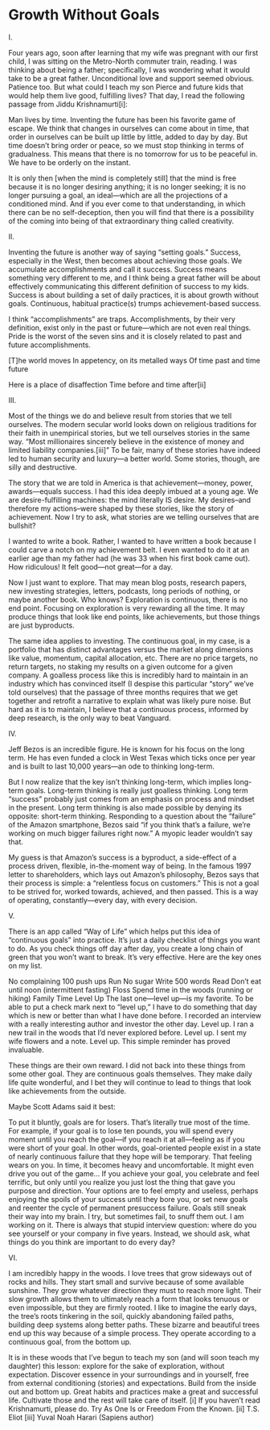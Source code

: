 # Growth Without Goals

I. 

Four years ago, soon after learning that my wife was pregnant with our first child, I was sitting on the Metro-North commuter train, reading. I was thinking about being a father; specifically, I was wondering what it would take to be a great father. Unconditional love and support seemed obvious. Patience too. But what could I teach my son Pierce and future kids that would help them live good, fulfilling lives? That day, I read the following passage from Jiddu Krishnamurti[i]:

Man lives by time. Inventing the future has been his favorite game of escape. We think that changes in ourselves can come about in time, that order in ourselves can be built up little by little, added to day by day. But time doesn’t bring order or peace, so we must stop thinking in terms of gradualness. This means that there is no tomorrow for us to be peaceful in. We have to be orderly on the instant.

It is only then [when the mind is completely still] that the mind is free because it is no longer desiring anything; it is no longer seeking; it is no longer pursuing a goal, an ideal—which are all the projections of a conditioned mind. And if you ever come to that understanding, in which there can be no self-deception, then you will find that there is a possibility of the coming into being of that extraordinary thing called creativity.

II.

Inventing the future is another way of saying “setting goals.” Success, especially in the West, then becomes about achieving those goals. We accumulate accomplishments and call it success. Success means something very different to me, and I think being a great father will be about effectively communicating this different definition of success to my kids. Success is about building a set of daily practices, it is about growth without goals. Continuous, habitual practice(s) trumps achievement-based success.

I think “accomplishments” are traps. Accomplishments, by their very definition, exist only in the past or future—which are not even real things. Pride is the worst of the seven sins and it is closely related to past and future accomplishments.

[T]he world moves In appetency, on its metalled ways Of time past and time future

Here is a place of disaffection Time before and time after[ii]

III.

Most of the things we do and believe result from stories that we tell ourselves. The modern secular world looks down on religious traditions for their faith in unempirical stories, but we tell ourselves stories in the same way. “Most millionaires sincerely believe in the existence of money and limited liability companies.[iii]” To be fair, many of these stories have indeed led to human security and luxury—a better world. Some stories, though, are silly and destructive.

The story that we are told in America is that achievement—money, power, awards—equals success. I had this idea deeply imbued at a young age. We are desire-fulfilling machines: the mind literally IS desire. My desires–and therefore my actions–were shaped by these stories, like the story of achievement. Now I try to ask, what stories are we telling ourselves that are bullshit?

I wanted to write a book. Rather, I wanted to have written a book because I could carve a notch on my achievement belt. I even wanted to do it at an earlier age than my father had (he was 33 when his first book came out). How ridiculous! It felt good—not great—for a day.

Now I just want to explore. That may mean blog posts, research papers, new investing strategies, letters, podcasts, long periods of nothing, or maybe another book. Who knows? Exploration is continuous, there is no end point. Focusing on exploration is very rewarding all the time. It may produce things that look like end points, like achievements, but those things are just byproducts.

The same idea applies to investing. The continuous goal, in my case, is a portfolio that has distinct advantages versus the market along dimensions like value, momentum, capital allocation, etc. There are no price targets, no return targets, no staking my results on a given outcome for a given company. A goalless process like this is incredibly hard to maintain in an industry which has convinced itself (I despise this particular “story” we’ve told ourselves) that the passage of three months requires that we get together and retrofit a narrative to explain what was likely pure noise. But hard as it is to maintain, I believe that a continuous process, informed by deep research, is the only way to beat Vanguard.

IV.

Jeff Bezos is an incredible figure. He is known for his focus on the long term. He has even funded a clock in West Texas which ticks once per year and is built to last 10,000 years—an ode to thinking long-term.

But I now realize that the key isn’t thinking long-term, which implies long-term goals. Long-term thinking is really just goalless thinking. Long term “success” probably just comes from an emphasis on process and mindset in the present. Long term thinking is also made possible by denying its opposite: short-term thinking. Responding to a question about the “failure” of the Amazon smartphone, Bezos said “if you think that’s a failure, we’re working on much bigger failures right now.” A myopic leader wouldn’t say that.

My guess is that Amazon’s success is a byproduct, a side-effect of a process driven, flexible, in-the-moment way of being. In the famous 1997 letter to shareholders, which lays out Amazon’s philosophy, Bezos says that their process is simple: a “relentless focus on customers.” This is not a goal to be strived for, worked towards, achieved, and then passed. This is a way of operating, constantly—every day, with every decision.

V.

There is an app called “Way of Life” which helps put this idea of “continuous goals” into practice. It’s just a daily checklist of things you want to do. As you check things off day after day, you create a long chain of green that you won’t want to break. It’s very effective. Here are the key ones on my list.

No complaining
100 push ups
Run
No sugar
Write 500 words
Read
Don’t eat until noon (intermittent fasting)
Floss
Spend time in the woods (running or hiking)
Family Time
Level Up
The last one—level up—is my favorite. To be able to put a check mark next to “level up,” I have to do something that day which is new or better than what I have done before. I recorded an interview with a really interesting author and investor the other day. Level up. I ran a new trail in the woods that I’d never explored before. Level up. I sent my wife flowers and a note. Level up. This simple reminder has proved invaluable.

These things are their own reward. I did not back into these things from some other goal. They are continuous goals themselves. They make daily life quite wonderful, and I bet they will continue to lead to things that look like achievements from the outside.

Maybe Scott Adams said it best:

To put it bluntly, goals are for losers. That’s literally true most of the time. For example, if your goal is to lose ten pounds, you will spend every moment until you reach the goal—if you reach it at all—feeling as if you were short of your goal. In other words, goal-oriented people exist in a state of nearly continuous failure that they hope will be temporary. That feeling wears on you. In time, it becomes heavy and uncomfortable. It might even drive you out of the game… If you achieve your goal, you celebrate and feel terrific, but only until you realize you just lost the thing that gave you purpose and direction. Your options are to feel empty and useless, perhaps enjoying the spoils of your success until they bore you, or set new goals and reenter the cycle of permanent presuccess failure.
Goals still sneak their way into my brain. I try, but sometimes fail, to snuff them out. I am working on it. There is always that stupid interview question: where do you see yourself or your company in five years. Instead, we should ask, what things do you think are important to do every day?

VI.

I am incredibly happy in the woods. I love trees that grow sideways out of rocks and hills. They start small and survive because of some available sunshine. They grow whatever direction they must to reach more light. Their slow growth allows them to ultimately reach a form that looks tenuous or even impossible, but they are firmly rooted. I like to imagine the early days, the tree’s roots tinkering in the soil, quickly abandoning failed paths, building deep systems along better paths. These bizarre and beautiful trees end up this way because of a simple process. They operate according to a continuous goal, from the bottom up.

It is in these woods that I’ve begun to teach my son (and will soon teach my daughter) this lesson: explore for the sake of exploration, without expectation. Discover essence in your surroundings and in yourself, free from external conditioning (stories) and expectations. Build from the inside out and bottom up. Great habits and practices make a great and successful life. Cultivate those and the rest will take care of itself.
[i] If you haven’t read Krishnamurti, please do. Try As One Is or Freedom From the Known.
[ii] T.S. Eliot
[iii] Yuval Noah Harari (Sapiens author)
